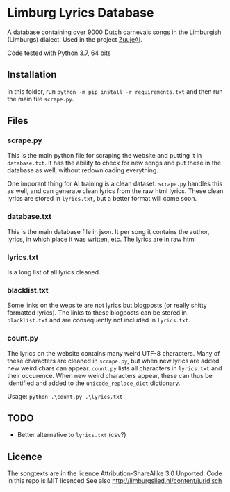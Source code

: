 # Limburg Lyrics Database
A database containing over 9000 Dutch carnevals songs in the Limburgish (Limburgs) dialect. Used in the project [ZuujeAI](https://github.com/TomJansen/ZuujeAI).

Code tested with Python 3.7, 64 bits

## Installation
In this folder, run `python -m pip install -r requirements.txt` and then run the main file `scrape.py`.

## Files
### scrape.py
This is the main python file for scraping the website and putting it in `database.txt`. It has the ability to check for new songs and put these in the database as well, without redownloading everything.

One imporant thing for AI training is a clean dataset. `scrape.py` handles this as well, and can generate clean lyrics from the raw html lyrics. These clean lyrics are stored in `lyrics.txt`, but a better format will come soon.

### database.txt
This is the main database file in json. It per song it contains the author, lyrics, in which place it was written, etc. The lyrics are in raw html

### lyrics.txt
Is a long list of all lyrics cleaned.

### blacklist.txt
Some links on the website are not lyrics but blogposts (or really shitty formatted lyrics). The links to these blogposts can be stored in `blacklist.txt` and are consequently not included in `lyrics.txt`.

### count.py
The lyrics on the website contains many weird UTF-8 characters. Many of these characters are cleaned in `scrape.py`, but when new lyrics are added new weird chars can appear. `count.py` lists all characters in `lyrics.txt` and their occurence. When new weird characters appear, these can thus be identified and added to the `unicode_replace_dict` dictionary.

Usage: `python .\count.py .\lyrics.txt`

## TODO
- Better alternative to `lyrics.txt` (csv?)

## Licence
The songtexts are in the licence Attribution-ShareAlike 3.0 Unported.
Code in this repo is MIT licenced
See also http://limburgslied.nl/content/juridisch
